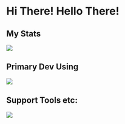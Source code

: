 <!--
**bygaku/bygaku** is a ✨ _special_ ✨ repository because its `README.md` (this file) appears on your GitHub profile.

Here are some ideas to get you started:

- 🔭 I’m currently working on ...
- 🌱 I’m currently learning ...
- 👯 I’m looking to collaborate on ...
- 🤔 I’m looking for help with ...
- 💬 Ask me about ...
- 📫 How to reach me: ...
- 😄 Pronouns: ...
- ⚡ Fun fact: ...
-->
# Hi There! Hello There!
## My Stats
![](http://github-profile-summary-cards.vercel.app/api/cards/profile-details?username=bygaku&theme=gruvbox)

## Primary Dev Using
![](https://github-readme-stats.vercel.app/api/top-langs?username=bygaku&theme=gruvbox&count_private=true&hide_progress=true&hide_border=true)

## Support Tools etc:
<p align="left">
  <a href="https://skillicons.dev">
    <img src="https://skillicons.dev/icons?i=cmake,unity,ps,ai" />
  </a>
</p>
